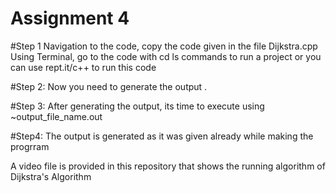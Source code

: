 # Assignment 4

#Step 1
Navigation to the code, copy the code given in the file Dijkstra.cpp 
Using Terminal, go to the code with cd ls commands to run a project
or you can use rept.it/c++ to run this code

#Step 2:
Now you need to generate the output .

#Step 3:
After generating the output, its time to execute using ~output_file_name.out

#Step4:
The output is generated as it was given already while making the progrram

A video file is provided in this repository that shows the running algorithm of Dijkstra's Algorithm
